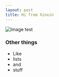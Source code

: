 ```yaml
---
layout: post
title: Hi from Xinxin    
---
```



![Image test](https://i2-prod.birminghammail.co.uk/incoming/article6874078.ece/ALTERNATES/s810/JS34105059.jpg)

### Other things
* Like
* lists
* and 
* stuff
